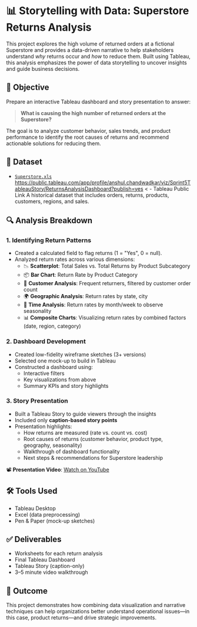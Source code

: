 # 📊 Storytelling with Data: Superstore Returns Analysis

This project explores the high volume of returned orders at a fictional Superstore and provides a data-driven narrative to help stakeholders understand *why* returns occur and *how* to reduce them. Built using Tableau, this analysis emphasizes the power of data storytelling to uncover insights and guide business decisions.

## 🧩 Objective

Prepare an interactive Tableau dashboard and story presentation to answer:
> **What is causing the high number of returned orders at the Superstore?**

The goal is to analyze customer behavior, sales trends, and product performance to identify the root causes of returns and recommend actionable solutions for reducing them.

## 📁 Dataset

- [`Superstore.xls`](./Superstore.xls)  https://public.tableau.com/app/profile/anshul.chandwadkar/viz/Sprint5TableauStory/ReturnsAnalysisDashboard?publish=yes < - Tableau Public Link
A historical dataset that includes orders, returns, products, customers, regions, and sales.

## 🔍 Analysis Breakdown

### 1. Identifying Return Patterns
- Created a calculated field to flag returns (1 = "Yes", 0 = null).
- Analyzed return rates across various dimensions:
  - 📉 **Scatterplot**: Total Sales vs. Total Returns by Product Subcategory
  - 📦 **Bar Chart**: Return Rate by Product Category
  - 🧍 **Customer Analysis**: Frequent returners, filtered by customer order count
  - 🌍 **Geographic Analysis**: Return rates by state, city
  - 📆 **Time Analysis**: Return rates by month/week to observe seasonality
  - 📊 **Composite Charts**: Visualizing return rates by combined factors (date, region, category)

### 2. Dashboard Development
- Created low-fidelity wireframe sketches (3+ versions)
- Selected one mock-up to build in Tableau
- Constructed a dashboard using:
  - Interactive filters
  - Key visualizations from above
  - Summary KPIs and story highlights

### 3. Story Presentation
- Built a Tableau Story to guide viewers through the insights
- Included only **caption-based story points**
- Presentation highlights:
  - How returns are measured (rate vs. count vs. cost)
  - Root causes of returns (customer behavior, product type, geography, seasonality)
  - Walkthrough of dashboard functionality
  - Next steps & recommendations for Superstore leadership

📽️ **Presentation Video**: [Watch on YouTube](https://youtu.be/BBDwRggTlAY)

## 🛠 Tools Used
- Tableau Desktop
- Excel (data preprocessing)
- Pen & Paper (mock-up sketches)

## ✅ Deliverables
- Worksheets for each return analysis
- Final Tableau Dashboard
- Tableau Story (caption-only)
- 3–5 minute video walkthrough

## 📌 Outcome

This project demonstrates how combining data visualization and narrative techniques can help organizations better understand operational issues—in this case, product returns—and drive strategic improvements.
